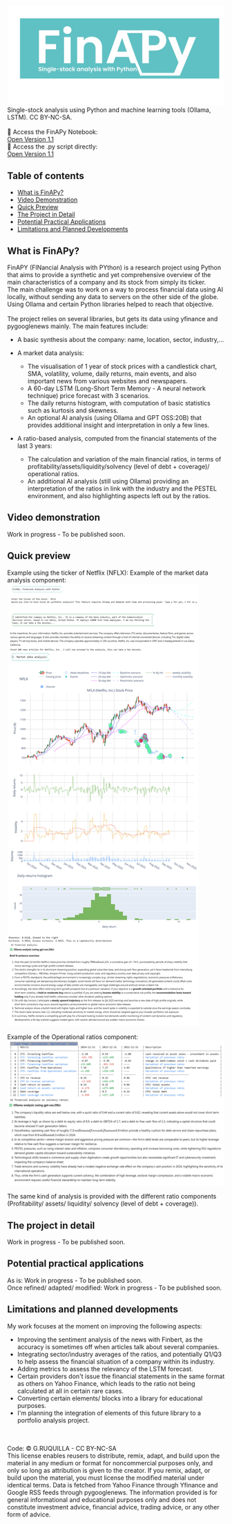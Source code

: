 ![alt text](https://github.com/gruquilla/FinAPy/blob/main/media/FINAPY%20logo.jpg "Logo")
Single-stock analysis using Python and machine learning tools (Ollama, LSTM). CC BY-NC-SA.<br />
<br />
📘 Access the FinAPy Notebook: <br />
[Open Version 1.1](https://github.com/gruquilla/FinAPy/blob/main/Jupyter%20Notebook%20files/FinAPy%20V1.1%20Jupyter%20Notebook%20Version.ipynb)
<br />
📄 Access the .py script directly: <br />
[Open Version 1.1](https://github.com/gruquilla/FinAPy/blob/main/Python%20simple%20files/FinAPy%201.1%20Script.py)
<br />
## Table of contents
- [What is FinAPy?](#what-is-finapy)
- [Video Demonstration](#video-demonstration)
- [Quick Preview](#quick-preview)
- [The Project in Detail](#the-project-in-detail)
- [Potential Practical Applications](#potential-practical-applications)
- [Limitations and Planned Developments](#limitations-and-planned-developments)
  
## What is FinAPy?
FinAPY (FINancial Analysis with PYthon) is a research project using Python that aims to provide a synthetic and yet comprehensive overview of the main characteristics of a company and its stock from simply its ticker.<br />
The main challenge was to work on a way to process financial data using AI locally, without sending any data to servers on the other side of the globe. Using Ollama and certain Python libraries helped to reach that objective.<br />
<br />
The project relies on several libraries, but gets its data using yfinance and pygooglenews mainly. The main features include: <br />
* A basic synthesis about the company: name, location, sector, industry,...
* A market data analysis:
  * The visualisation of 1 year of stock prices with a candlestick chart, SMA, volatility, volume, daily returns, main events, and also important news from various websites and newspapers.
  * A 60-day LSTM (Long-Short Term Memory - A neural network technique) price forecast with 3 scenarios.
  * The daily returns histogram, with computation of basic statistics such as kurtosis and skewness.
  * An optional AI analysis (using Ollama and GPT OSS:20B) that provides additional insight and interpretation in only a few lines.
    
* A ratio-based analysis, computed from the financial statements of the last 3 years:
  * The calculation and variation of the main financial ratios, in terms of profitability/assets/liquidity/solvency (level of debt + coverage)/ operational ratios.
  * An additional AI analysis (still using Ollama) providing an interpretation of the ratios in link with the industry and the PESTEL environment, and also highlighting aspects left out by the ratios.

## Video demonstration
Work in progress - To be published soon.

## Quick preview
Example using the ticker of Netflix (NFLX):
Example of the market data analysis component:
![alt text](https://github.com/gruquilla/FinAPy/blob/main/media/previewmarket.jpg "Market data visualisation graph")

Example of the Operational ratios component:
![alt text](https://github.com/gruquilla/FinAPy/blob/main/media/ratiospreview.jpg "Ratio analysis")

The same kind of analysis is provided with the different ratio components (Profitability/ assets/ liquidity/ solvency (level of debt + coverage)).

## The project in detail
Work in progress - To be published soon.

## Potential practical applications
As is: Work in progress - To be published soon. <br />
Once refined/ adapted/ modified: Work in progress - To be published soon. <br />
## Limitations and planned developments
My work focuses at the moment on improving the following aspects:
* Improving the sentiment analysis of the news with Finbert, as the accuracy is sometimes off when articles talk about several companies.
* Integrating sector/industry averages of the ratios, and potentially Q1/Q3 to help assess the financial situation of a company within its industry.
* Adding metrics to assess the relevancy of the LSTM forecast.
* Certain providers don't issue the financial statements in the same format as others on Yahoo Finance, which leads to the ratio not being calculated at all in certain rare cases.
* Converting certain elements/ blocks into a library for educational purposes.
* I'm planning the integration of elements of this future library to a portfolio analysis project.
<br />
<br />
Code: © G.RUQUILLA - CC BY-NC-SA <br />
This license enables reusers to distribute, remix, adapt, and build upon the material in any medium or format for noncommercial purposes only, and only so long as attribution is given to the creator. If you remix, adapt, or build upon the material, you must license the modified material under identical terms. Data is fetched from Yahoo Finance through Yfinance and Google RSS feeds through pygooglenews. The information provided is for general informational and educational purposes only and does not constitute investment advice, financial advice, trading advice, or any other form of advice.
